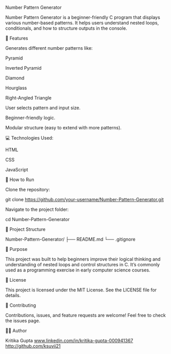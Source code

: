 Number Pattern Generator

Number Pattern Generator is a beginner-friendly C program that displays various number-based patterns. It helps users understand nested loops, conditionals, and how to structure outputs in the console.

🔧 Features

Generates different number patterns like:

Pyramid

Inverted Pyramid

Diamond

Hourglass

Right-Angled Triangle

User selects pattern and input size.

Beginner-friendly logic.

Modular structure (easy to extend with more patterns).

💻 Technologies Used:

HTML

CSS

JavaScript

🚀 How to Run

Clone the repository:

git clone https://github.com/your-username/Number-Pattern-Generator.git

Navigate to the project folder:

cd Number-Pattern-Generator

📁 Project Structure

Number-Pattern-Generator/
├── README.md
└── .gitignore

🎯 Purpose

This project was built to help beginners improve their logical thinking and understanding of nested loops and control structures in C. It’s commonly used as a programming exercise in early computer science courses.

📝 License

This project is licensed under the MIT License. See the LICENSE file for details.

🤝 Contributing

Contributions, issues, and feature requests are welcome! Feel free to check the issues page.

🙋‍♀️ Author

Kritika Gupta
www.linkedin.com/in/kritika-gupta-000941367
http://github.com/ksuvii21


